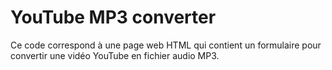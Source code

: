 # YouTube MP3 converter

Ce code correspond à une page web HTML qui contient un formulaire pour convertir une vidéo YouTube en fichier audio MP3. 
